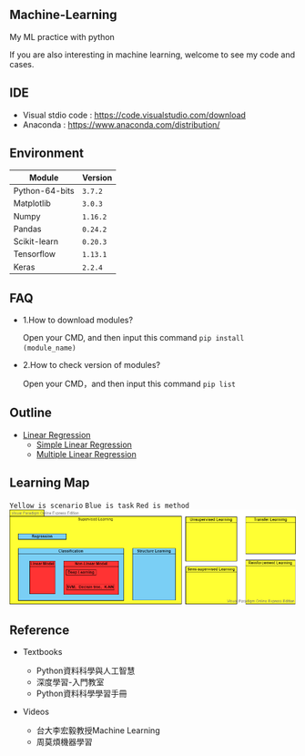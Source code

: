 ## Machine-Learning
My ML practice with python

If you are also interesting in machine learning, welcome to see my code and cases.

## IDE 
 * Visual stdio code : https://code.visualstudio.com/download
 * Anaconda : https://www.anaconda.com/distribution/

## Environment
|Module|Version|
|-|-|
|Python-64-bits|`3.7.2`|
|Matplotlib|`3.0.3`|
|Numpy|`1.16.2`|
|Pandas|`0.24.2`|
|Scikit-learn|`0.20.3`|
|Tensorflow|`1.13.1`|
|Keras|`2.2.4`|

## FAQ 
* 1.How to download modules?

   Open your CMD, and then input this command `pip install (module_name)`

* 2.How to check version of modules?

   Open your CMD，and then input this command `pip list`
   
## Outline
  * [Linear Regression](ML/Linear%20Regression)
    * [Simple Linear Regression](ML/Linear%20Regression/README.md)
    * [Multiple Linear Regression](ML/Linear%20Regression/README.md)

## Learning Map
`Yellow is scenario` `Blue is task` `Red is method`
![Learning map](https://github.com/Offliners/Machine-Learning/blob/master/ML%20map.png)

## Reference
 * Textbooks
   * Python資料科學與人工智慧
   * 深度學習-入門教室
   * Python資料科學學習手冊
 
 * Videos
   * 台大李宏毅教授Machine Learning
   * 周莫煩機器學習
